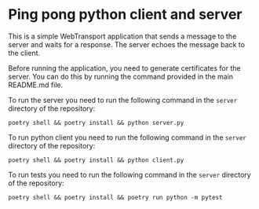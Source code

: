 # Ping pong python client and server

This is a simple WebTransport application that sends a message to the server and waits for a response. The server echoes the message back to the client.

Before running the application, you need to generate certificates for the server. You can do this by running the command provided in the main README.md file.

To run the server you need to run the following command in the `server` directory of the repository:

```
poetry shell && poetry install && python server.py
```

To run python client you need to run the following command in the `server` directory of the repository:

```
poetry shell && poetry install && python client.py
```

To run tests you need to run the following command in the `server` directory of the repository:
```
poetry shell && poetry install && poetry run python -m pytest
```
